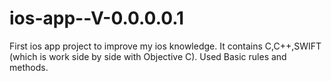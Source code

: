 # ios-app--V-0.0.0.0.1
First ios app project to improve my ios knowledge.
It contains C,C++,SWIFT (which is work side by side with Objective C).
Used Basic rules and methods.
